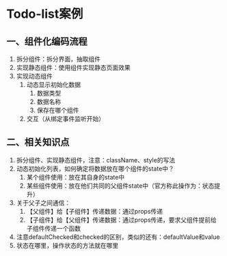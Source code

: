 # Todo-list案例

## 一、组件化编码流程

1. 拆分组件：拆分界面，抽取组件
1. 实现静态组件：使用组件实现静态页面效果
1. 实现动态组件
    1. 动态显示初始化数据
        1. 数据类型
        1. 数据名称
        1. 保存在哪个组件
    1. 交互（从绑定事件监听开始）

## 二、相关知识点

1. 拆分组件、实现静态组件，注意：className、style的写法
1. 动态初始化列表，如何确定将数据放在哪个组件的state中？
    1. 某个组件使用：放在其自身的state中
    1. 某些组件使用：放在他们共同的父组件state中（官方称此操作为：状态提升）
1. 关于父子之间通信：
    1. 【父组件】给【子组件】传递数据：通过props传递
    1. 【子组件】给【父组件】传递数据：通过props传递，要求父组件提前给子组件传递一个函数
1. 注意defaultChecked和checked的区别，类似的还有：defaultValue和value
1. 状态在哪里，操作状态的方法就在哪里
